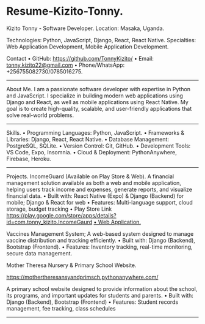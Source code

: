 # Resume-Kizito-Tonny.
Kizito Tonny - Software Developer.
Location: Masaka, Uganda.

Technologies: Python, JavaScript, Django, React, React Native.
Specialties: Web Application Development, Mobile Application Development.

Contact
•	GitHub: https://github.com/TonnyKizito/
•	Email: tonny.kizito22@gmail.com
•	Phone/WhatsApp: +256755082730/0785016275.

________________________________________
About Me.
I am a passionate software developer with expertise in Python and JavaScript. I specialize in building modern web applications using Django and React, as well as mobile applications using React Native. My goal is to create high-quality, scalable, and user-friendly applications that solve real-world problems.
________________________________________
Skills.
•	Programming Languages: Python, JavaScript.
•	Frameworks & Libraries: Django, React, React Native.
•	Database Management: PostgreSQL, SQLite.
•	Version Control: Git, GitHub.
•	Development Tools: VS Code, Expo, Insomnia.
•	Cloud & Deployment: PythonAnywhere, Firebase, Heroku.
________________________________________
Projects.
IncomeGuard (Available on Play Store & Web).
A financial management solution available as both a web and mobile application, helping users track income and expenses, generate reports, and visualize financial data.
•	Built with: React Native (Expo) & Django (Backend) for mobile; Django & React for web
•	Features: Multi-language support, cloud storage, budget tracking
•	Play Store Link https://play.google.com/store/apps/details?id=com.tonny_kizito.IncomeGaurd
[•	Web Application.](https://incomeguard.pythonanywhere.com/)

Vaccines Management System;
A web-based system designed to manage vaccine distribution and tracking efficiently.
•	Built with: Django (Backend), Bootstrap (Frontend).
•	Features: Inventory tracking, real-time monitoring, secure data management.

Mother Theresa Nursery & Primary School Website.

https://mothertheresansyandprimsch.pythonanywhere.com/

A primary school website designed to provide information about the school, its programs, and important updates for students and parents.
•	Built with: Django (Backend), Bootstrap (Frontend)
•	Features: Student records management, fee tracking, class schedules
________________________________________


